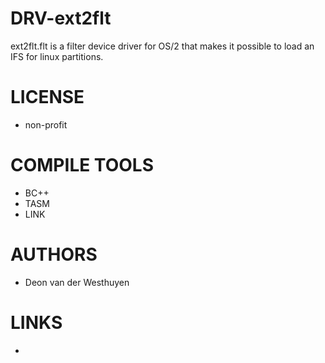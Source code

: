 DRV-ext2flt
===========

ext2flt.flt is a filter device driver for OS/2 that makes it possible to load an IFS for linux partitions.

LICENSE
===============
* non-profit

COMPILE TOOLS
===============
* BC++
* TASM
* LINK
 
AUTHORS
===============
* Deon van der Westhuyen

LINKS
===============
* 
